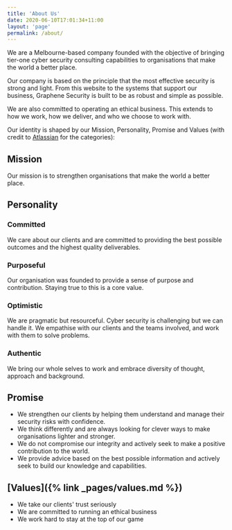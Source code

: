 ```yaml
---
title: 'About Us'
date: 2020-06-10T17:01:34+11:00
layout: 'page'
permalink: /about/
---
```


We are a Melbourne-based company founded with the objective of bringing tier-one cyber security consulting capabilities to organisations that make the world a better place.

Our company is based on the principle that the most effective security is strong and light. From this website to the systems that support our business, Graphene Security is built to be as robust and simple as possible.

We are also committed to operating an ethical business. This extends to how we work, how we deliver, and who we choose to work with.

Our identity is shaped by our Mission, Personality, Promise and Values (with credit to [Atlassian](https://atlassian.design/brand) for the categories):

## Mission

Our mission is to strengthen organisations that make the world a better place.

## Personality

### Committed
We care about our clients and are committed to providing the best possible outcomes and the highest quality deliverables.

### Purposeful
Our organisation was founded to provide a sense of purpose and contribution. Staying true to this is a core value.

### Optimistic
We are pragmatic but resourceful. Cyber security is challenging but we can handle it. We empathise with our clients and the teams involved, and work with them to solve problems.

### Authentic
We bring our whole selves to work and embrace diversity of thought, approach and background.

## Promise

- We strengthen our clients by helping them understand and manage their security risks with confidence.
- We think differently and are always looking for clever ways to make organisations lighter and stronger.
- We do not compromise our integrity and actively seek to make a positive contribution to the world.
- We provide advice based on the best possible information and actively seek to build our knowledge and capabilities.

## [Values]({% link _pages/values.md %})

- We take our clients' trust seriously
- We are committed to running an ethical business
- We work hard to stay at the top of our game